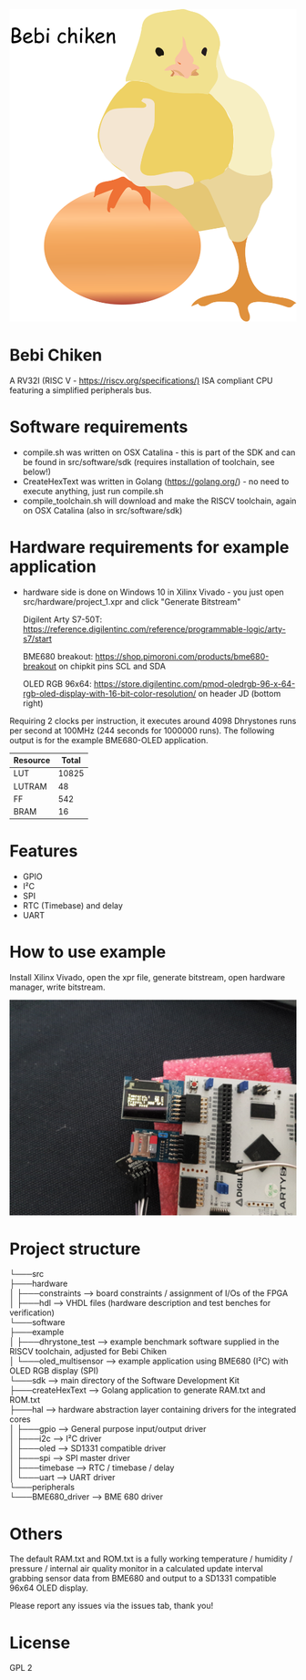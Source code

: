 ![alt text](bebichiken.png "Bebi Chiken")

# Bebi Chiken

A RV32I (RISC V - <https://riscv.org/specifications/)> ISA compliant CPU featuring a simplified peripherals bus.

# Software requirements

- compile.sh was written on OSX Catalina - this is part of the SDK and can be found in src/software/sdk (requires installation of toolchain, see below!)
- CreateHexText was written in Golang (https://golang.org/) - no need to execute anything, just run compile.sh
- compile_toolchain.sh will download and make the RISCV toolchain, again on OSX Catalina (also in src/software/sdk)

# Hardware requirements for example application

- hardware side is done on Windows 10 in Xilinx Vivado - you just open src/hardware/project_1.xpr and click "Generate Bitstream"

  Digilent Arty S7-50T: <https://reference.digilentinc.com/reference/programmable-logic/arty-s7/start>

  BME680 breakout: <https://shop.pimoroni.com/products/bme680-breakout> on chipkit pins SCL and SDA

  OLED RGB 96x64: <https://store.digilentinc.com/pmod-oledrgb-96-x-64-rgb-oled-display-with-16-bit-color-resolution/> on header JD (bottom right)

Requiring 2 clocks per instruction, it executes around 4098 Dhrystones runs per second at 100MHz (244 seconds for 1000000 runs). The following output is for the example BME680-OLED application.

| Resource | Total |
| -------- | ----- |
| LUT      | 10825 |
| LUTRAM   | 48    |
| FF       | 542   |
| BRAM     | 16    |

# Features

- GPIO
- I²C
- SPI
- RTC (Timebase) and delay
- UART

# How to use example

Install Xilinx Vivado, open the xpr file, generate bitstream, open hardware manager, write bitstream.

![alt text](inaction.jpg "Example project (BME680)")

# Project structure

└───src<br/>
├───hardware<br/>
│ ├───constraints --> board constraints / assignment of I/Os of the FPGA<br/>
│ ├───hdl --> VHDL files (hardware description and test benches for verification)<br/>
└───software<br/>
├───example<br/>
│ ├───dhrystone_test --> example benchmark software supplied in the RISCV toolchain, adjusted for Bebi Chiken<br/>
│ └───oled_multisensor --> example application using BME680 (I²C) with OLED RGB display (SPI)<br/>
└───sdk --> main directory of the Software Development Kit<br/>
├───createHexText --> Golang application to generate RAM.txt and ROM.txt<br/>
├───hal --> hardware abstraction layer containing drivers for the integrated cores<br/>
│ ├───gpio --> General purpose input/output driver<br/>
│ ├───i2c --> I²C driver<br/>
│ ├───oled --> SD1331 compatible driver<br/>
│ ├───spi --> SPI master driver<br/>
│ ├───timebase --> RTC / timebase / delay<br/>
│ └───uart --> UART driver<br/>
└───peripherals<br/>
└───BME680_driver --> BME 680 driver<br/>

# Others

The default RAM.txt and ROM.txt is a fully working temperature / humidity / pressure / internal air quality monitor in a calculated update interval grabbing sensor data from BME680 and output to a SD1331 compatible 96x64 OLED display.

Please report any issues via the issues tab, thank you!

# License

GPL 2
